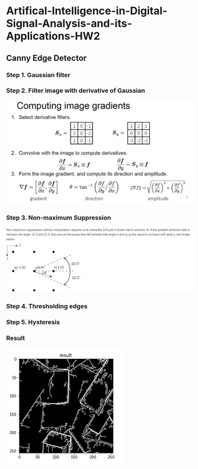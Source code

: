 # Artifical-Intelligence-in-Digital-Signal-Analysis-and-its-Applications-HW2

## Canny Edge Detector
### Step 1. Gaussian filter
### Step 2. Filter image with derivative of Gaussian
![image](img/computing_image_gradient.jpg)
### Step 3. Non-maximum Suppression
![image](img/non_maximum_supression.jpg)
### Step 4. Thresholding edges
### Step 5. Hysteresis
### Result
![image](img/result.jpg)

